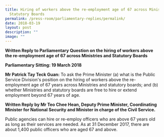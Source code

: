 ```yaml
---
title: Hiring of workers above the re‑employment age of 67 across Ministries and
  Statutory Boards
permalink: /press-room/parliamentary-replies/permalink/
date: 2018-03-19
layout: post
description: ""
image: ""
---
```

**Written Reply to Parliamentary Question on the hiring of workers above the re-employment age of 67 across Ministries and Statutory Boards**
  
**Parliamentary Sitting: 19 March 2018**  
  
**Mr Patrick Tay Teck Guan:** To ask the Prime Minister (a) what is the Public Service Division's position on the hiring of workers above the re-employment age of 67 years across Ministries and statutory boards; and (b) whether Ministries and statutory boards are free to hire or extend employment beyond 67 years of age.  

**Written Reply by Mr Teo Chee Hean, Deputy Prime Minister, Coordinating Minister for National Security and Minister in charge of the Civil Service.**

Public agencies can hire or re-employ officers who are above 67 years old as long as their services are needed. As at 31 December 2017, there are about 1,400 public officers who are aged 67 and above.